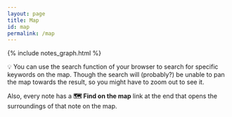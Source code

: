 ```yaml
---
layout: page
title: Map
id: map
permalink: /map
---
```


{% include notes_graph.html %}

💡 You can use the search function of your browser to search for specific keywords on the map. Though the search will (probably?) be unable to pan the map towards the result, so you might have to zoom out to see it.

Also, every note has a **🗺 Find on the map** link at the end that opens the surroundings of that note on the map.
